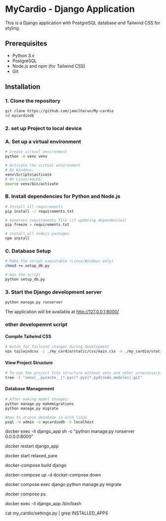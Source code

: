 # MyCardio - Django Application

This is a Django application with PostgreSQL database and Tailwind CSS for styling.

## Prerequisites

- Python 3.x
- PostgreSQL
- Node.js and npm (for Tailwind CSS)
- Git

## Installation

### 1. Clone the repository

```bash
git clone https://github.com/jamilharun/My-cardio
cd mycardiodb
```

### 2. set up Project to local device

### A. Set up a virtual environment

```bash
# Create virtual environment
python -m venv venv

# Activate the virtual environment
# On Windows:
venv\Scripts\activate
# On Linux/macOS:
source venv/bin/activate
```

### B. Install dependencies for Python and Node.js

```bash
# Install all requirements
pip install -r requirements.txt

# Generate requirements file (if updating dependencies)
pip freeze > requirements.txt

# install all nodejs packages
npm install
```

### C. Database Setup

```bash
# Make the script executable (Linux/Windows only)
chmod +x setup_db.py

# Run the script
python setup_db.py
```

### 3. Start the Django development server

```bash
python manage.py runserver
```

The application will be available at http://127.0.0.1:8000/

### other developemnt script

#### Compile Tailwind CSS

```bash
# Watch for Tailwind changes during development
npx tailwindcss -i ./my_cardio/static/css/main.css -o ./my_cardio/static/css/output.css --watch
```

#### View Project Structure

```bash
# To see the project file structure without venv and other unnecessary files:
tree -I "venv|__pycache__|*.pyc|*.pyo|*.pyd|node_modules|.git"
```

#### Database Management

```bash
# After making model changes:
python manage.py makemigrations
python manage.py migrate
```

```bash
#how to access database in arch linuc
psql -U admin -d mycardiodb -h localhost
```

<!--how odocker commands -->

docker exec -it django_app sh -c "python manage.py runserver 0.0.0.0:8000"

docker restart django_app

docker start relaxed_pare

docker-compose build django

docker-compose up -d
docker-compose down

docker compose exec django python manage.py migrate

docker compose ps

docker exec -it django_app /bin/bash

cat my_cardio/settings.py | grep INSTALLED_APPS
